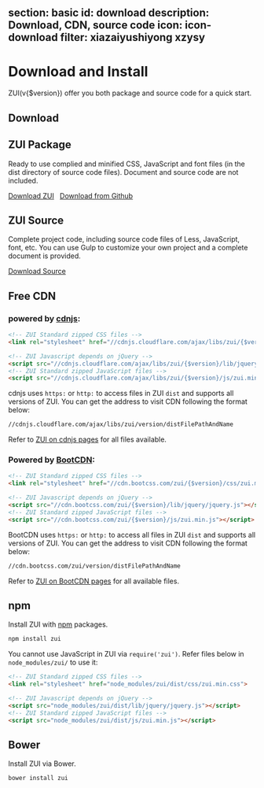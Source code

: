 section: basic
id: download
description: Download, CDN, source code
icon: icon-download
filter: xiazaiyushiyong xzysy
---

# Download and Install

ZUI(v{$version}) offer you both package and source code for a quick start.

## Download

<div class="row">
  <div class="col-sm-6">
    <h2>ZUI Package</h2>
    <p>Ready to use complied and minified CSS, JavaScript and font files (in the dist directory of source code files). Document and source code are not included. </p>
    <a href="docs/download/zui-{$version}-dist.zip" class="btn btn-lg btn-primary" target="_blank">Download ZUI</a> &nbsp;
    <a href="https://github.com/easysoft/zui/releases/download/v{$version}/zui-{$version}-dist.zip" class="" target="_blank">Download from  Github</a>
  </div>
  <div class="col-sm-6">
    <h2>ZUI Source</h2>
      <p>Complete project code, including source code files of Less, JavaScript, font, etc. You can use Gulp to customize your own project and a complete document is provided.</p>
      <a href="https://github.com/easysoft/zui/archive/v{$version}.zip" class="btn btn-lg" target="_blank">Download Source</a> &nbsp;
    </div>
  </div>
</div>

## Free CDN

### powered by <a href="https://cdnjs.com/libraries/zui" target="_blank">cdnjs</a>:

```html
<!-- ZUI Standard zipped CSS files -->
<link rel="stylesheet" href="//cdnjs.cloudflare.com/ajax/libs/zui/{$version}/css/zui.min.css">

<!-- ZUI Javascript depends on jQuery -->
<script src="//cdnjs.cloudflare.com/ajax/libs/zui/{$version}/lib/jquery/jquery.js"></script>
<!-- ZUI Standard zipped JavaScript files -->
<script src="//cdnjs.cloudflare.com/ajax/libs/zui/{$version}/js/zui.min.js"></script>
```

cdnjs uses `https:` or `http:` to access files in ZUI `dist` and supports all versions of ZUI. You can get the address to visit CDN following the format below:

```html
//cdnjs.cloudflare.com/ajax/libs/zui/version/distFilePathAndName
```

Refer to  <a href="https://cdnjs.com/libraries/zui" target="_blank">ZUI on cdnjs pages</a> for all files available.

### Powered by <a href="http://www.bootcdn.cn/" target="_blank">BootCDN</a>:

```html
<!-- ZUI Standard zipped CSS files -->
<link rel="stylesheet" href="//cdn.bootcss.com/zui/{$version}/css/zui.min.css">

<!-- ZUI Javascript depends on jQuery -->
<script src="//cdn.bootcss.com/zui/{$version}/lib/jquery/jquery.js"></script>
<!-- ZUI Standard zipped JavaScript files -->
<script src="//cdn.bootcss.com/zui/{$version}/js/zui.min.js"></script>
```

BootCDN uses `https:` or `http:` to access all files in ZUI `dist` and supports all versions of ZUI. You can get the address to visit CDN following the format below:

```html
//cdn.bootcss.com/zui/version/distFilePathAndName

```

Refer to <a href="http://www.bootcdn.cn/zui/" target="_blank">ZUI on BootCDN pages</a> for all available files.

## npm

Install ZUI with <a href="https://www.npmjs.com/package/zui">npm</a> packages.

```html
npm install zui
```

You cannot use JavaScript in ZUI via `require('zui')`. Refer files below in `node_modules/zui/` to use it:

```html
<!-- ZUI Standard zipped CSS files -->
<link rel="stylesheet" href="node_modules/zui/dist/css/zui.min.css">

<!-- ZUI Javascript depends on jQuery -->
<script src="node_modules/zui/dist/lib/jquery/jquery.js"></script>
<!-- ZUI Standard zipped JavaScript files -->
<script src="node_modules/zui/dist/js/zui.min.js"></script>
```

## Bower

Install ZUI via Bower.

```html
bower install zui
```
